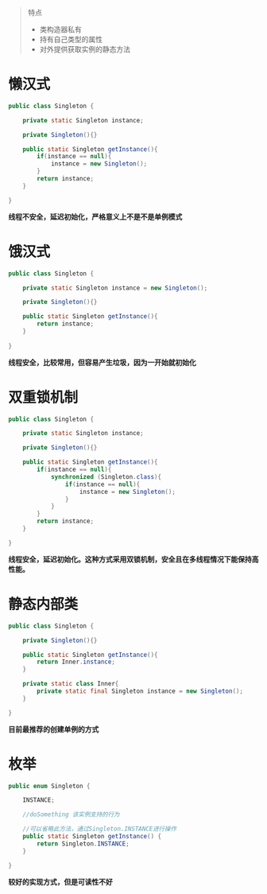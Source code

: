 > 特点
>
> + 类构造器私有
> + 持有自己类型的属性
> + 对外提供获取实例的静态方法

# 懒汉式

```java
public class Singleton {

    private static Singleton instance;

    private Singleton(){}

    public static Singleton getInstance(){
        if(instance == null){
            instance = new Singleton();
        }
        return instance;
    }

}
```

**线程不安全，延迟初始化，严格意义上不是不是单例模式**



# 饿汉式

```java
public class Singleton {

    private static Singleton instance = new Singleton();

    private Singleton(){}

    public static Singleton getInstance(){
        return instance;
    }
    
}
```

**线程安全，比较常用，但容易产生垃圾，因为一开始就初始化**



# 双重锁机制

```java
public class Singleton {

    private static Singleton instance;

    private Singleton(){}

    public static Singleton getInstance(){
        if(instance == null){
            synchronized (Singleton.class){
                if(instance == null){
                    instance = new Singleton();
                }
            }
        }
        return instance;
    }

}
```

**线程安全，延迟初始化。这种方式采用双锁机制，安全且在多线程情况下能保持高性能。**



# 静态内部类

```java
public class Singleton {

    private Singleton(){}

    public static Singleton getInstance(){
        return Inner.instance;
    }

    private static class Inner{
        private static final Singleton instance = new Singleton();
    }

}
```

**目前最推荐的创建单例的方式**



# 枚举

```java
public enum Singleton {

    INSTANCE;

    //doSomething 该实例支持的行为

    //可以省略此方法，通过Singleton.INSTANCE进行操作
    public static Singleton getInstance() {
        return Singleton.INSTANCE;
    }

}
```

**较好的实现方式，但是可读性不好**

